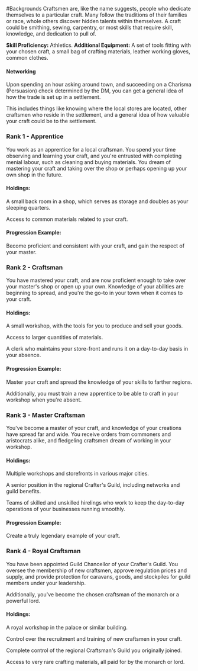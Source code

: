 #Backgrounds
Craftsmen are, like the name suggests, people who dedicate themselves to a particular craft. Many follow the traditions of their families or race, whole others discover hidden talents within themselves. A craft could be smithing, sewing, carpentry, or most skills that require skill, knowledge, and dedication to pull of.

**Skill Proficiency:** Athletics.
**Additional Equipment:** A set of tools fitting with your chosen craft, a small bag of crafting materials, leather working gloves, common clothes.

#### Networking
Upon spending an hour asking around town, and succeeding on a Charisma (Persuasion) check determined by the DM, you can get a general idea of how the trade is set up in a settlement.

This includes things like knowing where the local stores are located, other craftsmen who reside in the settlement, and a general idea of how valuable your craft could be to the settlement.

### Rank 1 - Apprentice
You work as an apprentice for a local craftsman. You spend your time observing and learning your craft, and you're entrusted with completing menial labour, such as cleaning and buying materials. You dream of mastering your craft and taking over the shop or perhaps opening up your own shop in the future.

#### Holdings:
A small back room in a shop, which serves as storage and doubles as your sleeping quarters.

Access to common materials related to your craft.

#### Progression Example:
Become proficient and consistent with your craft, and gain the respect of your master.

### Rank 2 - Craftsman
You have mastered your craft, and are now proficient enough to take over your master's shop or open up your own. Knowledge of your abilities are beginning to spread, and you're the go-to in your town when it comes to your craft.

#### Holdings:
A small workshop, with the tools for you to produce and sell your goods.

Access to larger quantities of materials.

A clerk who maintains your store-front and runs it on a day-to-day basis in your absence.

#### Progression Example:
Master your craft and spread the knowledge of your skills to farther regions.

Additionally, you must train a new apprentice to be able to craft in your workshop when you're absent.

### Rank 3 - Master Craftsman
You've become a master of your craft, and knowledge of your creations have spread far and wide. You receive orders from commoners and aristocrats alike, and fledgeling craftsmen dream of working in your workshop.

#### Holdings:
Multiple workshops and storefronts in various major cities.

A senior position in the regional Crafter's Guild, including networks and guild benefits.

Teams of skilled and unskilled hirelings who work to keep the day-to-day operations of your businesses running smoothly.

#### Progression Example:
Create a truly legendary example of your craft.

### Rank 4 - Royal Craftsman
You have been appointed Guild Chancellor of your Crafter's Guild. You oversee the membership of new craftsmen, approve regulation prices and supply, and provide protection for caravans, goods, and stockpiles for guild members under your leadership.

Additionally, you've become the chosen craftsman of the monarch or a powerful lord.

#### Holdings:
A royal workshop in the palace or similar building.

Control over the recruitment and training of new craftsmen in your craft.

Complete control of the regional Craftsman's Guild you originally joined.

Access to very rare crafting materials, all paid for by the monarch or lord.